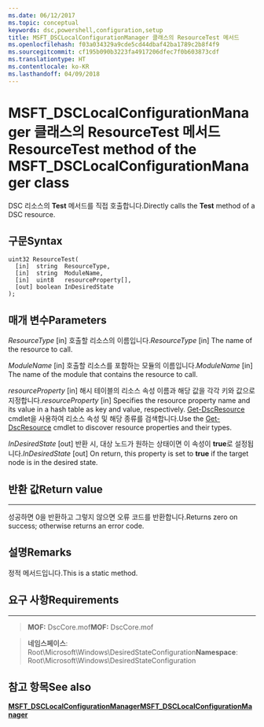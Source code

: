 ```yaml
---
ms.date: 06/12/2017
ms.topic: conceptual
keywords: dsc,powershell,configuration,setup
title: MSFT_DSCLocalConfigurationManager 클래스의 ResourceTest 메서드
ms.openlocfilehash: f03a034329a9cde5cd44dbaf42ba1789c2b8f4f9
ms.sourcegitcommit: cf195b090b3223fa4917206dfec7f0b603873cdf
ms.translationtype: HT
ms.contentlocale: ko-KR
ms.lasthandoff: 04/09/2018
---
```

# <a name="resourcetest-method-of-the-msftdsclocalconfigurationmanager-class"></a><span data-ttu-id="d725e-103">MSFT_DSCLocalConfigurationManager 클래스의 ResourceTest 메서드</span><span class="sxs-lookup"><span data-stu-id="d725e-103">ResourceTest method of the MSFT_DSCLocalConfigurationManager class</span></span>

<span data-ttu-id="d725e-104">DSC 리소스의 **Test** 메서드를 직접 호출합니다.</span><span class="sxs-lookup"><span data-stu-id="d725e-104">Directly calls the **Test** method of a DSC resource.</span></span>

<a name="syntax"></a><span data-ttu-id="d725e-105">구문</span><span class="sxs-lookup"><span data-stu-id="d725e-105">Syntax</span></span>
------

```mof
uint32 ResourceTest(
  [in]  string  ResourceType,
  [in]  string  ModuleName,
  [in]  uint8   resourceProperty[],
  [out] boolean InDesiredState
);
```

<a name="parameters"></a><span data-ttu-id="d725e-106">매개 변수</span><span class="sxs-lookup"><span data-stu-id="d725e-106">Parameters</span></span>
----------

<span data-ttu-id="d725e-107">*ResourceType* \[in\] 호출할 리소스의 이름입니다.</span><span class="sxs-lookup"><span data-stu-id="d725e-107">*ResourceType* \[in\] The name of the resource to call.</span></span>

<span data-ttu-id="d725e-108">*ModuleName* \[in\] 호출할 리소스를 포함하는 모듈의 이름입니다.</span><span class="sxs-lookup"><span data-stu-id="d725e-108">*ModuleName* \[in\] The name of the module that contains the resource to call.</span></span>

<span data-ttu-id="d725e-109">*resourceProperty* \[in\] 해시 테이블의 리소스 속성 이름과 해당 값을 각각 키와 값으로 지정합니다.</span><span class="sxs-lookup"><span data-stu-id="d725e-109">*resourceProperty* \[in\] Specifies the resource property name and its value in a hash table as key and value, respectively.</span></span> <span data-ttu-id="d725e-110">[Get-DscResource](https://technet.microsoft.com/library/dn521625.aspx) cmdlet을 사용하여 리소스 속성 및 해당 종류를 검색합니다.</span><span class="sxs-lookup"><span data-stu-id="d725e-110">Use the [Get-DscResource](https://technet.microsoft.com/library/dn521625.aspx) cmdlet to discover resource properties and their types.</span></span>

<span data-ttu-id="d725e-111">*InDesiredState* \[out\] 반환 시, 대상 노드가 원하는 상태이면 이 속성이 **true**로 설정됩니다.</span><span class="sxs-lookup"><span data-stu-id="d725e-111">*InDesiredState* \[out\] On return, this property is set to **true** if the target node is in the desired state.</span></span>

## <a name="return-value"></a><span data-ttu-id="d725e-112">반환 값</span><span class="sxs-lookup"><span data-stu-id="d725e-112">Return value</span></span>
------------

<span data-ttu-id="d725e-113">성공하면 0을 반환하고 그렇지 않으면 오류 코드를 반환합니다.</span><span class="sxs-lookup"><span data-stu-id="d725e-113">Returns zero on success; otherwise returns an error code.</span></span>

## <a name="remarks"></a><span data-ttu-id="d725e-114">설명</span><span class="sxs-lookup"><span data-stu-id="d725e-114">Remarks</span></span>

<span data-ttu-id="d725e-115">정적 메서드입니다.</span><span class="sxs-lookup"><span data-stu-id="d725e-115">This is a static method.</span></span>

## <a name="requirements"></a><span data-ttu-id="d725e-116">요구 사항</span><span class="sxs-lookup"><span data-stu-id="d725e-116">Requirements</span></span>
------------
><span data-ttu-id="d725e-117">**MOF:** DscCore.mof</span><span class="sxs-lookup"><span data-stu-id="d725e-117">**MOF:** DscCore.mof</span></span>

><span data-ttu-id="d725e-118">**네임스페이스**: Root\Microsoft\Windows\DesiredStateConfiguration</span><span class="sxs-lookup"><span data-stu-id="d725e-118">**Namespace**: Root\Microsoft\Windows\DesiredStateConfiguration</span></span>


## <a name="see-also"></a><span data-ttu-id="d725e-119">참고 항목</span><span class="sxs-lookup"><span data-stu-id="d725e-119">See also</span></span>


[<span data-ttu-id="d725e-120">**MSFT_DSCLocalConfigurationManager**</span><span class="sxs-lookup"><span data-stu-id="d725e-120">**MSFT_DSCLocalConfigurationManager**</span></span>](msft-dsclocalconfigurationmanager.md)